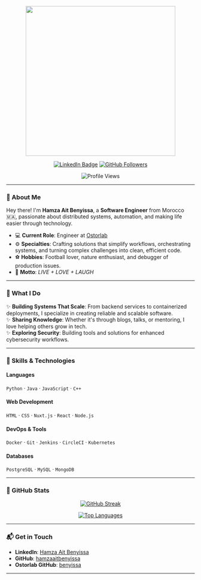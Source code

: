 <p align="center"><img src="https://media.giphy.com/media/BaRZyxBaUCO2u37k96/giphy.gif" width="400"/></p>
<p align="center">
<a href="https://www.linkedin.com/in/hamzaaitbenyissa"><img src="https://img.shields.io/badge/LinkedIn-blue?style=for-the-badge&logo=linkedin&logoColor=white" alt="LinkedIn Badge"></a>
<a href="https://github.com/hamzaaitbenyissa"><img src="https://img.shields.io/github/followers/hamzaaitbenyissa?style=for-the-badge&logo=github&color=black" alt="GitHub Followers"></a>
</p>
<p align="center"><img src="https://komarev.com/ghpvc/?username=hamzaaitbenyissa&style=flat-square&color=blue" alt="Profile Views"></p>

---

### 👋 About Me  
Hey there! I'm **Hamza Ait Benyissa**, a **Software Engineer** from Morocco 🇲🇦, passionate about distributed systems, automation, and making life easier through technology.  

- 💻 **Current Role**: Engineer at [Ostorlab](https://www.ostorlab.co)  
- ⚙️ **Specialties**: Crafting solutions that simplify workflows, orchestrating systems, and turning complex challenges into clean, efficient code.  
- ⚽ **Hobbies**: Football lover, nature enthusiast, and debugger of production issues.  
- 🌟 **Motto**: *LIVE + LOVE + LAUGH*  

---

### 🚀 What I Do  
✨ **Building Systems That Scale**: From backend services to containerized deployments, I specialize in creating reliable and scalable software.  
✨ **Sharing Knowledge**: Whether it's through blogs, talks, or mentoring, I love helping others grow in tech.  
✨ **Exploring Security**: Building tools and solutions for enhanced cybersecurity workflows.  

---

### 🔧 Skills & Technologies  
#### **Languages**  
`Python` · `Java` · `JavaScript` · `C++`  

#### **Web Development**  
`HTML` · `CSS` · `Nuxt.js` · `React` · `Node.js`  

#### **DevOps & Tools**  
`Docker` · `Git` · `Jenkins` · `CircleCI` · `Kubernetes`  

#### **Databases**  
`PostgreSQL` · `MySQL` · `MongoDB`  

---

### 🌟 GitHub Stats  
<p align="center">
<a href="http://github-readme-streak-stats.herokuapp.com?user=hamzaaitbenyissa&theme=dark&background=000000"><img src="http://github-readme-streak-stats.herokuapp.com?user=hamzaaitbenyissa&theme=dark&background=000000" alt="GitHub Streak"></a>
</p>
<p align="center">
<a href="https://github.com/anuraghazra/github-readme-stats"><img src="https://github-readme-stats.vercel.app/api/top-langs/?username=hamzaaitbenyissa&layout=compact&theme=vision-friendly-dark" alt="Top Languages"></a>
</p>

---

### 📬 Get in Touch  
- **LinkedIn**: [Hamza Ait Benyissa](https://www.linkedin.com/in/hamzaaitbenyissa)  
- **GitHub**: [hamzaaitbenyissa](https://github.com/hamzaaitbenyissa)  
- **Ostorlab GitHub**: [benyissa](https://github.com/benyissa)  

---

